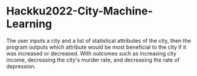 # Hackku2022-City-Machine-Learning
The user inputs a city and a list of statistical attributes of the city, then the program outputs which attribute would be most beneficial to the city if it was increased or decreased. With outcomes such as increasing city income, decreasing the city's murder rate, and decreasing the rate of depression.
